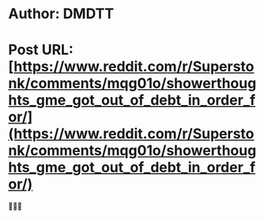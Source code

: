 # Author: DMDTT
# Post URL: [https://www.reddit.com/r/Superstonk/comments/mqg01o/showerthoughts_gme_got_out_of_debt_in_order_for/](https://www.reddit.com/r/Superstonk/comments/mqg01o/showerthoughts_gme_got_out_of_debt_in_order_for/)


🚀💎🍌